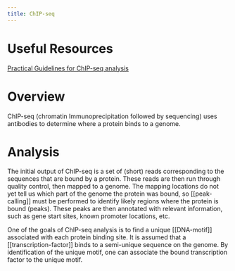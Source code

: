 ```yaml
---
title: ChIP-seq
---
```


# Useful Resources

[Practical Guidelines for ChIP-seq analysis](https://www.ncbi.nlm.nih.gov/pmc/articles/PMC3828144/)

# Overview

ChIP-seq (chromatin Immunoprecipitation followed by sequencing) uses antibodies
to determine where a protein binds to a genome.

# Analysis

The initial output of ChIP-seq is a set of (short) reads corresponding to the
sequences that are bound by a protein. These reads are then run through quality
control, then mapped to a genome. The mapping locations do not yet tell us which
part of the genome the protein was bound, so [[peak-calling]] must be performed
to identify likely regions where the protein is bound (peaks). These peaks are
then annotated with relevant information, such as gene start sites, known
promoter locations, etc.

One of the goals of ChIP-seq analysis is to find a unique [[DNA-motif]]
associated with each protein binding site. It is assumed that a
[[transcription-factor]] binds to a semi-unique sequence on the genome. By
identification of the unique motif, one can associate the bound transcription
factor to the unique motif.
